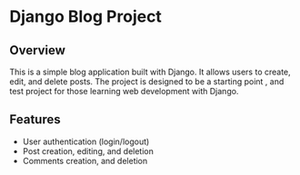 # Django Blog Project

## Overview

This is a simple blog application built with Django. It allows users to create, edit, and delete posts. The project is designed to be a starting point , and test project for those learning web development with Django.

## Features
- User authentication (login/logout)
- Post creation, editing, and deletion
- Comments creation, and deletion
